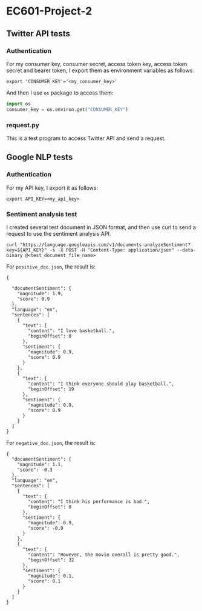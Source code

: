 # EC601-Project-2
## Twitter API tests
### Authentication
For my consumer key, consumer secret, access token key, access token secret and bearer token, I export them as environment variables as follows:
```
export 'CONSUMER_KEY'='<my_consumer_key>'
```
And then I use `os` package to access them:
```python
import os
consumer_key = os.environ.get("CONSUMER_KEY")
```
### request.py
This is a test program to access Twitter API and send a request.

## Google NLP tests
### Authentication
For my API key, I export it as follows:
```
export API_KEY=<my_api_key>
```
### Sentiment analysis test
I created several test document in JSON format, and then use curl to send a request to use the sentiment analysis API.
```
curl "https://language.googleapis.com/v1/documents:analyzeSentiment?key=${API_KEY}" -s -X POST -H "Content-Type: application/json" --data-binary @<test_document_file_name>
```

For `positive_doc.json`, the result is:

```
{

  "documentSentiment": {
    "magnitude": 1.9,
    "score": 0.9
  },
  "language": "en",
  "sentences": [
    {
      "text": {
        "content": "I love basketball.",
        "beginOffset": 0
      },
      "sentiment": {
        "magnitude": 0.9,
        "score": 0.9
      }
    },
    {
      "text": {
        "content": "I think everyone should play basketball.",
        "beginOffset": 19
      },
      "sentiment": {
        "magnitude": 0.9,
        "score": 0.9
      }
    }
  ]
}
```

For `negative_doc.json`, the result is:

```
{
  "documentSentiment": {
    "magnitude": 1.1,
    "score": -0.3
  },
  "language": "en",
  "sentences": [
    {
      "text": {
        "content": "I think his performance is bad.",
        "beginOffset": 0
      },
      "sentiment": {
        "magnitude": 0.9,
        "score": -0.9
      }
    },
    {
      "text": {
        "content": "However, the movie overall is pretty good.",
        "beginOffset": 32
      },
      "sentiment": {
        "magnitude": 0.1,
        "score": 0.1
      }
    }
  ]
}
```

